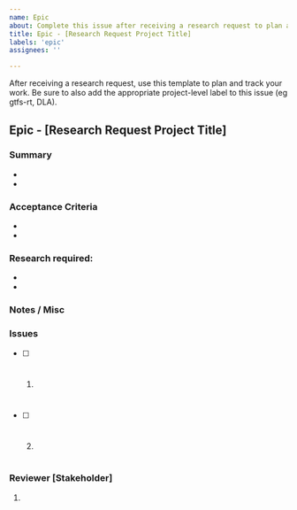 ```yaml
---
name: Epic
about: Complete this issue after receiving a research request to plan and track your work.
title: Epic - [Research Request Project Title]
labels: 'epic'
assignees: ''

---
```

After receiving a research request, use this template to plan and track your work. Be sure to also add the appropriate project-level label to this issue (eg gtfs-rt, DLA).

## Epic - [Research Request Project Title]
### Summary
* 
* 

### Acceptance Criteria
* 
* 

### Research required:
* 
* 

### Notes / Misc

### Issues

- [ ] 1. #
- [ ] 2. #

### Reviewer [Stakeholder]

1.
